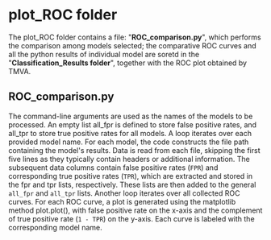 # plot_ROC folder
The plot_ROC folder contains a file: "__ROC_comparison.py__", which performs the comparison among models selected; the comparative ROC curves and all the python results of individual model are soretd in the "__Classification_Results folder__", together with the ROC plot obtained by TMVA.

## ROC_comparison.py
The command-line arguments are used as the names of the models to be processed. An empty list all_fpr is defined to store false positive rates, and all_tpr to store true positive rates for all models. A loop iterates over each provided model name. For each model, the code constructs the file path containing the model's results. Data is read from each file, skipping the first five lines as they typically contain headers or additional information. The subsequent data columns contain false positive rates (`FPR`) and corresponding true positive rates (`TPR`), which are extracted and stored in the fpr and tpr lists, respectively. These lists are then added to the general `all_fpr` and `all_tpr` lists. Another loop iterates over all collected ROC curves. For each ROC curve, a plot is generated using the matplotlib method plot.plot(), with false positive rate on the x-axis and the complement of true positive rate (`1 - TPR`) on the y-axis. Each curve is labeled with the corresponding model name.

